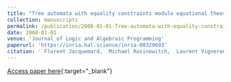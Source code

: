 ```yaml
---
title: "Tree automata with equality constraints modulo equational theories"
collection: manuscripts
permalink: /publication/2008-01-01-Tree-automata-with-equality-constraints-modulo-equational-theories
date: 2008-01-01
venue: 'Journal of Logic and Algebraic Programming'
paperurl: 'https://inria.hal.science/inria-00329693'
citation: ' Florent Jacquemard,  Michael Rusinowitch,  Laurent Vigneron, &quot;Tree automata with equality constraints modulo equational theories.&quot; Journal of Logic and Algebraic Programming, 2008.'
---
```

[Access paper here](https://inria.hal.science/inria-00329693){:target="_blank"}
